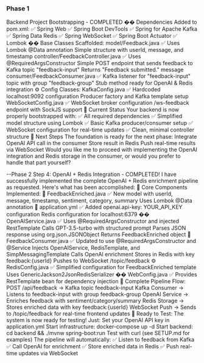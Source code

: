 ### Phase 1
Backend Project Bootstrapping - COMPLETED
�� Dependencies Added to pom.xml:
✅ Spring Web
✅ Spring Boot DevTools
✅ Spring for Apache Kafka
✅ Spring Data Redis
✅ Spring WebSocket
✅ Spring Boot Actuator
✅ Lombok
�� Base Classes Scaffolded:
model/Feedback.java ✅
Uses Lombok @Data annotation
Simple structure with userId, message, and timestamp
controller/FeedbackController.java ✅
Uses @RequiredArgsConstructor
Simple POST endpoint that sends feedback to Kafka topic "feedback-input"
Returns "Feedback submitted." message
consumer/FeedbackConsumer.java ✅
Kafka listener for "feedback-input" topic with group "feedback-group"
Stub method ready for OpenAI & Redis integration
⚙️ Config Classes:
KafkaConfig.java ✅
Hardcoded localhost:9092 configuration
Producer factory and Kafka template setup
WebSocketConfig.java ✅
WebSocket broker configuration
/ws-feedback endpoint with SockJS support
🎯 Current Status
Your backend is now properly bootstrapped with:
✅ All required dependencies
✅ Simplified model structure using Lombok
✅ Basic Kafka producer/consumer setup
✅ WebSocket configuration for real-time updates
✅ Clean, minimal controller structure
🚀 Next Steps
The foundation is ready for the next phase:
Integrate OpenAI API call in the consumer
Store result in Redis
Push real-time results via WebSocket
Would you like me to proceed with implementing the OpenAI integration and Redis storage in the consumer, or would you prefer to handle that part yourself?

--Phase 2
Step 4: OpenAI + Redis Integration - COMPLETED!
I have successfully implemented the complete OpenAI + Redis enrichment pipeline as requested. Here's what has been accomplished:
🎯 Core Components Implemented:
📄 FeedbackEnriched.java ✅
New model with userId, message, timestamp, sentiment, category, summary
Uses Lombok @Data annotation
🔑 application.yml ✅
Added openai.api-key: YOUR_API_KEY configuration
Redis configuration for localhost:6379
�� OpenAIService.java ✅
Uses @RequiredArgsConstructor and injected RestTemplate
Calls GPT-3.5-turbo with structured prompt
Parses JSON response using org.json.JSONObject
Returns FeedbackEnriched object
🔌 FeedbackConsumer.java ✅
Updated to use @RequiredArgsConstructor and @Service
Injects OpenAIService, RedisTemplate, and SimpMessagingTemplate
Calls OpenAI enrichment
Stores in Redis with key feedback:{userId}
Pushes to WebSocket /topic/feedback
⚙️ RedisConfig.java ✅
Simplified configuration for FeedbackEnriched template
Uses GenericJackson2JsonRedisSerializer
�� WebConfig.java ✅
Provides RestTemplate bean for dependency injection
🔄 Complete Pipeline Flow:
POST /api/feedback → Kafka topic feedback-input
Kafka Consumer → Listens to feedback-input with group feedback-group
OpenAI Service → Enriches feedback with sentiment/category/summary
Redis Storage → Stores enriched data with key feedback:{userId}
WebSocket Push → Sends to /topic/feedback for real-time frontend updates
🚀 Ready to Test:
The system is now ready for testing! Just:
Set your OpenAI API key in application.yml
Start infrastructure: docker-compose up -d
Start backend: cd backend && ./mvnw spring-boot:run
Test with curl (see SETUP.md for examples)
The pipeline will automatically:
✅ Listen to feedback from Kafka
✅ Call OpenAI for enrichment
✅ Store enriched data in Redis
✅ Push real-time updates via WebSocket


